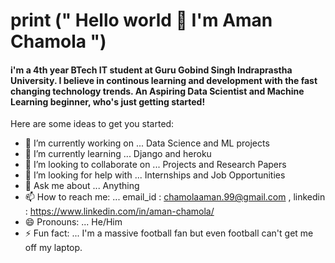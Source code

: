 # print (" Hello world 👋 I'm Aman Chamola ")

#### i'm a 4th year BTech IT student at Guru Gobind Singh Indraprastha University. I believe in continous learning and development with the fast changing technology trends. An Aspiring Data Scientist and Machine Learning beginner, who's just getting started!

Here are some ideas to get you started:

- 🔭 I’m currently working on ... Data Science and ML projects
- 🌱 I’m currently learning ... Django and heroku 
- 👯 I’m looking to collaborate on ... Projects and Research Papers
- 🤔 I’m looking for help with ... Internships and Job Opportunities
- 💬 Ask me about ... Anything
- 📫 How to reach me: ... email_id : chamolaaman.99@gmail.com , linkedin : https://www.linkedin.com/in/aman-chamola/
- 😄 Pronouns: ... He/Him
- ⚡ Fun fact: ... I'm a massive football fan but even football can't get me off my laptop.  

